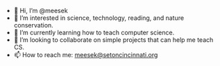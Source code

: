 - 👋 Hi, I’m @meesek
- 👀 I’m interested in science, technology, reading, and nature conservation.
- 🌱 I’m currently learning how to teach computer science.
- 💞️ I’m looking to collaborate on simple projects that can help me teach CS.
- 📫 How to reach me: meesek@setoncincinnati.org

<!---
meesek/meesek is a ✨ special ✨ repository because its `README.md` (this file) appears on your GitHub profile.
You can click the Preview link to take a look at your changes.
--->
